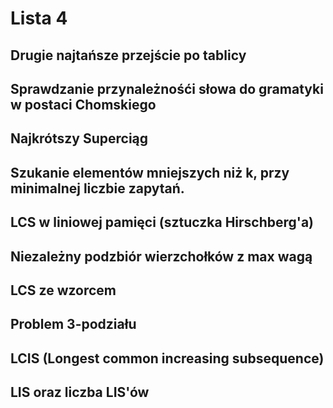 # Lista 4
## Drugie najtańsze przejście po tablicy
## Sprawdzanie przynależnośći słowa do gramatyki w postaci Chomskiego
## Najkrótszy Superciąg
## Szukanie elementów mniejszych niż k, przy minimalnej liczbie zapytań.
## LCS w liniowej pamięci (sztuczka Hirschberg'a)
## Niezależny podzbiór wierzchołków z max wagą
## LCS ze wzorcem
## Problem 3-podziału
## LCIS (Longest common increasing subsequence)
## LIS oraz liczba LIS'ów